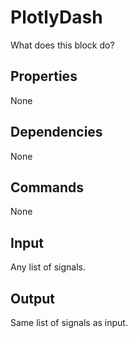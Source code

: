 PlotlyDash
===========

What does this block do?

Properties
--------------
None

Dependencies
----------------
None

Commands
----------------
None

Input
-------
Any list of signals.

Output
---------
Same list of signals as input.
